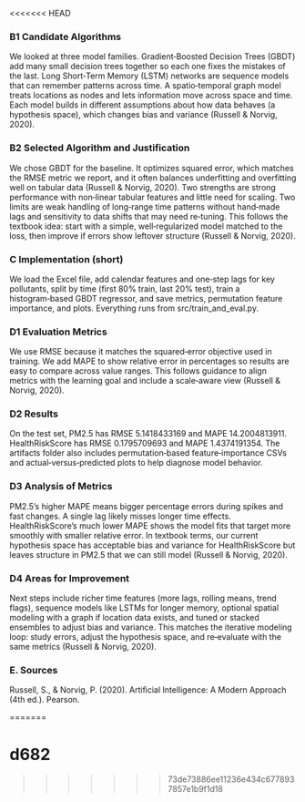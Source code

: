 <<<<<<< HEAD

### B1 Candidate Algorithms
We looked at three model families. Gradient‑Boosted Decision Trees (GBDT) add many small decision trees together so each one fixes the mistakes of the last. Long Short‑Term Memory (LSTM) networks are sequence models that can remember patterns across time. A spatio‑temporal graph model treats locations as nodes and lets information move across space and time. Each model builds in different assumptions about how data behaves (a hypothesis space), which changes bias and variance (Russell & Norvig, 2020).

### B2 Selected Algorithm and Justification
We chose GBDT for the baseline. It optimizes squared error, which matches the RMSE metric we report, and it often balances underfitting and overfitting well on tabular data (Russell & Norvig, 2020). Two strengths are strong performance with non‑linear tabular features and little need for scaling. Two limits are weak handling of long‑range time patterns without hand‑made lags and sensitivity to data shifts that may need re‑tuning. This follows the textbook idea: start with a simple, well‑regularized model matched to the loss, then improve if errors show leftover structure (Russell & Norvig, 2020).

### C Implementation (short)
We load the Excel file, add calendar features and one‑step lags for key pollutants, split by time (first 80% train, last 20% test), train a histogram‑based GBDT regressor, and save metrics, permutation feature importance, and plots. Everything runs from src/train_and_eval.py.

### D1 Evaluation Metrics
We use RMSE because it matches the squared‑error objective used in training. We add MAPE to show relative error in percentages so results are easy to compare across value ranges. This follows guidance to align metrics with the learning goal and include a scale‑aware view (Russell & Norvig, 2020).

### D2 Results
On the test set, PM2.5 has RMSE 5.1418433169 and MAPE 14.2004813911. HealthRiskScore has RMSE 0.1795709693 and MAPE 1.4374191354. The artifacts folder also includes permutation‑based feature‑importance CSVs and actual‑versus‑predicted plots to help diagnose model behavior.

### D3 Analysis of Metrics
PM2.5’s higher MAPE means bigger percentage errors during spikes and fast changes. A single lag likely misses longer time effects. HealthRiskScore’s much lower MAPE shows the model fits that target more smoothly with smaller relative error. In textbook terms, our current hypothesis space has acceptable bias and variance for HealthRiskScore but leaves structure in PM2.5 that we can still model (Russell & Norvig, 2020).

### D4 Areas for Improvement
Next steps include richer time features (more lags, rolling means, trend flags), sequence models like LSTMs for longer memory, optional spatial modeling with a graph if location data exists, and tuned or stacked ensembles to adjust bias and variance. This matches the iterative modeling loop: study errors, adjust the hypothesis space, and re‑evaluate with the same metrics (Russell & Norvig, 2020).

### E. Sources
Russell, S., & Norvig, P. (2020). Artificial Intelligence: A Modern Approach (4th ed.). Pearson.

=======
# d682
>>>>>>> 73de73886ee11236e434c6778937857e1b9f1d18

